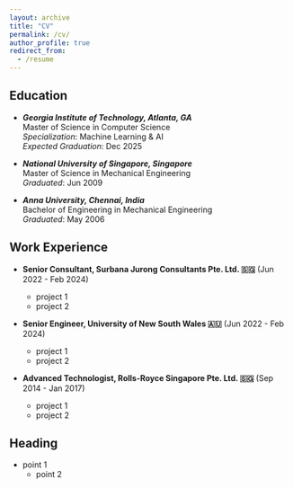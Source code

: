 ```yaml
---
layout: archive
title: "CV"
permalink: /cv/
author_profile: true
redirect_from:
  - /resume
---
```


## Education ##
- ***Georgia Institute of Technology, Atlanta, GA***  
  Master of Science in Computer Science  
  *Specialization*: Machine Learning & AI  
  *Expected Graduation*: Dec 2025  

- ***National University of Singapore, Singapore***  
  Master of Science in Mechanical Engineering  
  *Graduated*: Jun 2009  

- ***Anna University, Chennai, India***  
  Bachelor of Engineering in Mechanical Engineering  
  *Graduated*: May 2006

## Work Experience ##
- **Senior Consultant, Surbana Jurong Consultants Pte. Ltd. 🇸🇬** (Jun 2022 - Feb 2024)
  - project 1
  - project 2
 
- **Senior Engineer, University of New South Wales 🇦🇺** (Jun 2022 - Feb 2024)
  - project 1
  - project 2
 
- **Advanced Technologist, Rolls-Royce Singapore Pte. Ltd. 🇸🇬** (Sep 2014 - Jan 2017)
  - project 1
  - project 2
 
## Heading ##
- point 1
  - point 2
